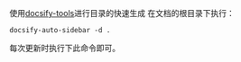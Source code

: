 使用[docsify-tools](https://www.npmjs.com/package/docsify-tools)进行目录的快速生成
在文档的根目录下执行：
``` 
docsify-auto-sidebar -d .
```
每次更新时执行下此命令即可。

